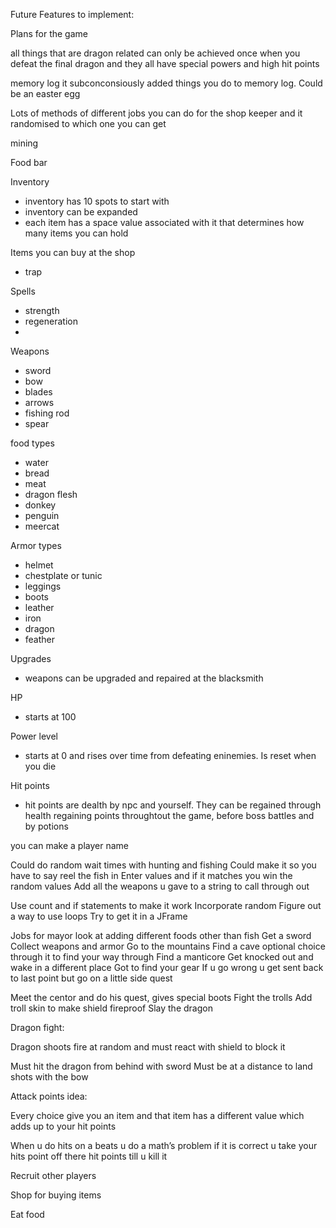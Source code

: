 Future Features to implement:

Plans for the game

all things that are dragon related can only be achieved once when you defeat the final dragon and they all have special powers and high hit points

memory log it subconconsiously added things you do to memory log. Could be an easter egg

Lots of methods of different jobs you can do for the shop keeper and it randomised to which one you can get

mining

Food bar

Inventory 
* inventory has 10 spots to start with
* inventory can be expanded
* each item has a space value associated with it that determines how many items you can hold

Items you can buy at the shop
* trap

Spells
* strength
* regeneration
* 

Weapons
* sword
* bow
* blades
* arrows
* fishing rod
* spear

food types
* water 
* bread
* meat
* dragon flesh
* donkey
* penguin
* meercat

Armor types
* helmet
* chestplate or tunic
* leggings 
* boots
* leather
* iron
* dragon
* feather

Upgrades
* weapons can be upgraded and repaired at the blacksmith

HP
* starts at 100

Power level
* starts at 0 and rises over time from defeating eninemies. Is reset when you die

Hit points
* hit points are dealth by npc and yourself. They can be regained through health regaining points throughtout the game, before boss battles and by potions

you can make a player name

Could do random wait times with hunting and fishing
Could make it so you have to say reel the fish in 
Enter values and if it matches you win the random values
Add all the weapons u gave to a string to call through out

Use count and if statements to make it work 
Incorporate random
Figure out a way to use loops
Try to get it in a JFrame

Jobs for mayor look at adding different foods other than fish
Get a sword
Collect weapons and armor 
Go to the mountains
Find a cave optional choice through it to find your way through
Find a manticore
Get knocked out and wake in a different place
Got to find your gear
If u go wrong u get sent back to last point but go on a little side quest

Meet the centor and do his quest, gives special boots
Fight the trolls
Add troll skin to make shield fireproof
Slay the dragon

Dragon fight:

Dragon shoots fire at random and must react with shield to block it

Must hit the dragon from behind with sword
Must be at a distance to land shots with the bow

Attack points idea:

Every choice give you an item and that item has a different value which adds up to your hit points 

When u do hits on a beats u do a math’s problem if it is correct u take your hits point off there hit points till u kill it 

Recruit other players

Shop for buying items

Eat food